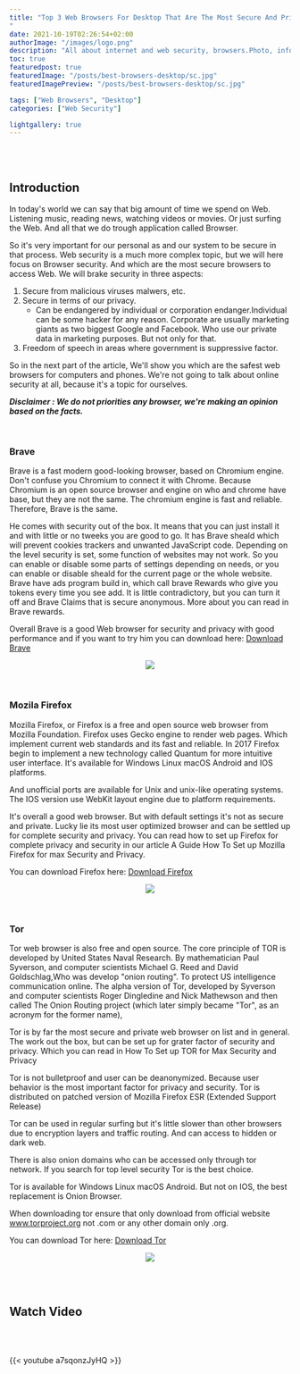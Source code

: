 ```yaml
---
title: "Top 3 Web Browsers For Desktop That Are The Most Secure And Private
"
date: 2021-10-19T02:26:54+02:00
authorImage: "/images/logo.png"
description: "All about internet and web security, browsers.Photo, information,downloads.Desktop." 
toc: true
featuredpost: true
featuredImage: "/posts/best-browsers-desktop/sc.jpg"
featuredImagePreview: "/posts/best-browsers-desktop/sc.jpg"

tags: ["Web Browsers", "Desktop"]
categories: ["Web Security"]

lightgallery: true
---
```


<br/>
<br/>

## Introduction

In today's world we can say that big amount of time we spend on Web. Listening music, reading news, watching videos or movies. Or just surfing the Web. And all that we do trough application called Browser.

So it's very important for our personal as and our system to be secure in that process.
Web security is a much more complex topic, but we will here focus on Browser security.
And which are the most secure browsers to access Web.
We will brake security in three aspects:

1. Secure from malicious viruses malwers, etc.
2. Secure in terms of our privacy.
   - Can be endangered by individual or corporation endanger.Individual can be some hacker for any reason. Corporate are usually marketing giants as two biggest Google and Facebook. Who use our private data in marketing purposes. But not only for that.
3. Freedom of speech in areas where government is suppressive factor.

So in the next part of the article, We'll show you which are the safest web browsers for computers and phones. We're not going to talk about online security at all, because it's a topic for ourselves.

**_Disclaimer : We do not priorities any browser, we're making an opinion based on the facts._**

<br/>

### Brave

Brave is a fast modern good-looking browser, based on Chromium engine.
Don't confuse you Chromium to connect it with Chrome.
Because Chromium is an open source browser and engine on who and chrome have base, but they are not the same.
The chromium engine is fast and reliable. Therefore, Brave is the same.

He comes with security out of the box. It means that you can just install it and with little or no tweeks you are good to go.
It has Brave sheald which will prevent cookies trackers and unwanted JavaScript code.
Depending on the level security is set, some function of websites may not work.
So you can enable or disable some parts of settings depending on needs, or you can
enable or disable sheald for the current page or the whole website.
Brave have ads program build in, which call brave Rewards who give you tokens every time you see add.
It is little contradictory, but you can turn it off and Brave Claims that is secure anonymous. More about you can read in Brave rewards.

Overall Brave is a good Web browser for security and privacy with good performance and if you want to try
him you can download here: [Download Brave](https://brave.com/download/)

[<p align="center"><img src="/images/brave.png"></p>](https://brave.com/download/)

<br/>

### Mozila Firefox

Mozilla Firefox, or Firefox is a free and open source web browser from Mozilla Foundation.
Firefox uses Gecko engine to render web pages. Which implement current web standards and its fast and reliable.
In 2017 Firefox begin to implement a new technology called Quantum for more intuitive user interface.
It's available for Windows Linux macOS Android and IOS platforms.

And unofficial ports are available for Unix and unix-like operating systems.
The IOS version use WebKit layout engine due to platform requirements.

It's overall a good web browser.
But with default settings it's not as secure and private.
Lucky lie its most user optimized browser and can be settled up for complete security and privacy.
You can read how to set up Firefox for complete privacy and security in our article A Guide How To Set up Mozilla Firefox for max Security and Privacy.

You can download Firefox here: [Download Firefox](https://www.mozilla.org/en-US/firefox/new/)

[<p align="center"><img src="/images/mozila.png"></p>](https://www.mozilla.org/en-US/firefox/new/)

<br/>

### Tor

Tor web browser is also free and open source. The core principle of TOR is developed by United States Naval Research. By mathematician Paul Syverson, and computer scientists Michael G. Reed and David Goldschlag,Who was develop "onion routing".
To protect US intelligence communication online. The alpha version of Tor, developed by Syverson and computer scientists Roger Dingledine and Nick Mathewson and then called The Onion Routing project (which later simply became "Tor", as an acronym for the former name),

Tor is by far the most secure and private web browser on list and in general. The work out the box, but can be set up for grater factor of security and privacy. Which you can read in How To Set up TOR for Max Security and Privacy

Tor is not bulletproof and user can be deanonymized. Because user behavior is the most important factor for privacy and security. Tor is distributed on patched version of Mozilla Firefox ESR (Extended Support Release)

Tor can be used in regular surfing but it's little slower than other browsers due to encryption layers and traffic routing. And can access to hidden or dark web.

There is also onion domains who can be accessed only through tor network.
If you search for top level security Tor is the best choice.

Tor is available for Windows Linux macOS Android. But not on IOS, the best replacement is Onion Browser.

When downloading tor ensure that only download from official website www.torproject.org not .com or any other domain only .org.

You can download Tor here: [Download Tor](https://www.torproject.org/download/)

[<p align="center"><img src = "/images/tor.png"></p>](https://www.torproject.org/download/)

<br/>
<br/>

## Watch Video

<br/>
<br/>

{{< youtube a7sqonzJyHQ >}}

<br/>
<br/>
<br/>
<br/>

<br/>
<br/>
<br/>
<br/>

<br/>
<br/>
<br/>
<br/>
<br/>

